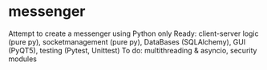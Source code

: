 # messenger
Attempt to create a messenger using Python only
Ready: client-server logic (pure py), socketmanagement (pure py), DataBases (SQLAlchemy), GUI (PyQT5), testing (Pytest, Unittest)
To do: multithreading & asyncio, security modules
